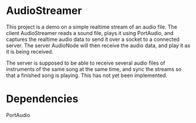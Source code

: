 # AudioStreamer
This project is a demo on a simple realtime stream of an audio file. The client AudioStreamer reads a sound file, plays it using PortAudio, and captures the realtime audio data to send it over a socket to a connected server.
The server AudioNode will then receive the audio data, and play it as it is being received.

The server is supposed to be able to receive several audio files of instruments of the same song at the same time, and sync the streams so that a finished song is playing. This has not yet been implemented.

# Dependencies

PortAudio
